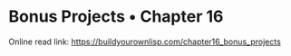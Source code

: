 # Bonus Projects • Chapter 16

Online read link: https://buildyourownlisp.com/chapter16_bonus_projects


